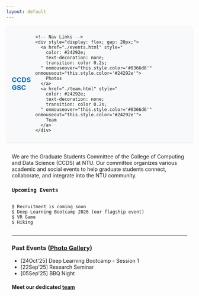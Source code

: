 ```yaml
---
layout: default
---
```


<!-- 🟦 Sticky Navbar -->
<nav style="
  position: sticky;
  top: 0;
  z-index: 1000;
  background-color: #f8f9fa;
  border-bottom: 1px solid #e1e4e8;
  box-shadow: 0 2px 4px rgba(0,0,0,0.05);
  padding: 10px 0;
">
  <div style="
    max-width: 900px;
    margin: 0 auto;
    display: flex;
    justify-content: space-between;
    align-items: center;
    padding: 0 15px;
  ">
    <!-- Site Name -->
    <a href="./" style="
      font-weight: bold;
      font-size: 18px;
      color: #0366d6;
      text-decoration: none;
    ">
      CCDS GSC
    </a>

    <!-- Nav Links -->
    <div style="display: flex; gap: 20px;">
      <a href="./events.html" style="
        color: #24292e;
        text-decoration: none;
        transition: color 0.2s;
      " onmouseover="this.style.color='#0366d6'" onmouseout="this.style.color='#24292e'">
        Photos
      </a>
      <a href="./team.html" style="
        color: #24292e;
        text-decoration: none;
        transition: color 0.2s;
      " onmouseover="this.style.color='#0366d6'" onmouseout="this.style.color='#24292e'">
        Team
      </a>
    </div>
  </div>
</nav>

<!-- 🟨 Main Content -->
<div style="max-width: 900px; margin: 30px auto; padding: 0 15px;">
  <p>
    We are the Graduate Students Committee of the College of Computing and Data Science (CCDS) at NTU.
    Our committee organizes various academic and social events to help graduate students connect, collaborate, 
    and integrate into the NTU community.
  </p>

  <h3><code>Upcoming Events</code></h3>
  <pre><code>
$ Recruitment is coming soon
$ Deep Learning Bootcamp 2026 (our flagship event)
$ VR Game
$ Hiking
  </code></pre>

  <hr />

  <h3>Past Events (<a href="./events.html"><u>Photo Gallery</u></a>)</h3>
  <ul>
    <li>[24Oct'25] Deep Learning Bootcamp - Session 1</li>
    <li>[22Sep'25] Research Seminar</li>
    <li>[05Sep'25] BBQ Night</li>
  </ul>

  <h4>Meet our dedicated <a href="./team.html"><u>team</u></a></h4>
</div>
